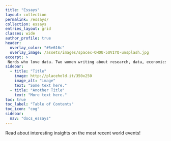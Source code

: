 ```yaml
---
title: "Essays"
layout: collection
permalink: /essays/
collection: essays
entries_layout: grid
classes: wide
author_profile: true
header:
  overlay_color: "#5e616c"
  overlay_image: /assets/images/spacex-OHOU-5UVIYQ-unsplash.jpg
excerpt: >
 Nerds who love data. Two women writing about research, data, economics and climate.<br />
sidebar:
  - title: "Title"
    image: http://placehold.it/350x250
    image_alt: "image"
    text: "Some text here."
  - title: "Another Title"
    text: "More text here."
toc: true
toc_label: "Table of Contents"
toc_icon: "cog"
sidebar:
  nav: "docs_essays"
---
```


Read about interesting insights on the most recent world events!
